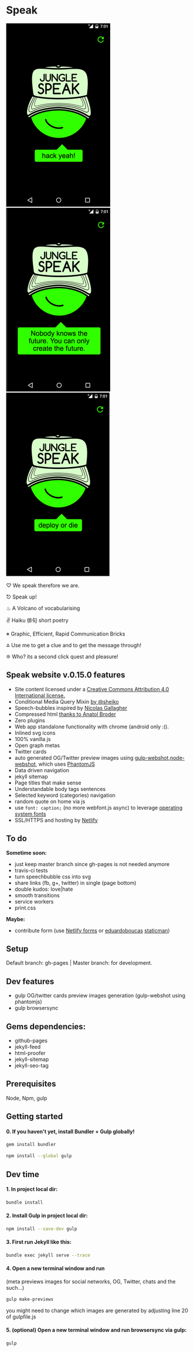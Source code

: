 # Speak

![hack yeah](hack_yeah.png)
![can only create the future](can_only_create_the_future.png)
![deploy or die](deploy_or_die.png)

♡ We speak therefore we are.

⎋ Speak up!

♨ A Volcano of vocabularising

✌ Haiku 俳句 short poetry

※ Graphic, Efficient, Rapid Communication Bricks

⁂ Use me to get a clue and to get the message through!

❊ Who? its a second click quest and pleasure!


## Speak website v.0.15.0 features

- Site content licensed under a [Creative Commons Attribution 4.0 International license.](http://creativecommons.org/licenses/by/4.0/)
- Conditional Media Query Mixin [by @sheiko](https://github.com/dsheiko)
- Speech-bubbles inspired by [Nicolas Gallagher]( http://nicolasgallagher.com/pure-css-speech-bubbles/)
- Compressed html [thanks to Anatol Broder](https://github.com/penibelst/jekyll-compress-html)
- Zero plugins
- Web app standalone functionality with chrome (android only :().
- Inlined svg icons
- 100% vanilla js
- Open graph metas
- Twitter cards
- auto generated OG/Twitter preview images using [gulp-webshot](https://www.npmjs.com/package/gulp-webshot),[node-webshot](https://github.com/brenden/node-webshot), which uses [PhantomJS](http://phantomjs.org/)
- Data driven navigation
- jekyll sitemap
- Page titles that make sense
- Understandable body tags sentences
- Selected keyword (categories) navigation
- random quote on home via js
- use `font: caption;` (no more webfont.js async) to leverage [operating system fonts](http://codepen.io/dope/pen/YyxKBj)
- SSL/HTTPS and hosting by [Netlify](https://www.netlify.com/)

## To do

**Sometime soon:**

- just keep master branch since gh-pages is not needed anymore
- travis-ci tests
- turn speechbubble css into svg
- share links (fb, g+, twitter) in single (page bottom)
- double kudos: love|hate
- smooth transitions
- service workers
- print.css

**Maybe:**

- contribute form (use [Netlify forms](https://www.netlify.com/docs/form-handling/) or [eduardoboucas](https://eduardoboucas.com/blog/2016/08/10/staticman.html) [staticman](https://staticman.net/))

## Setup

Default branch: gh-pages | Master branch: for development.

## Dev features

- gulp OG/twitter cards preview images generation (gulp-webshot using phantomjs)
- gulp browsersync

## Gems dependencies:

- github-pages
- jekyll-feed
- html-proofer
- jekyll-sitemap
- jekyll-seo-tag

## Prerequisites

Node, Npm, gulp

## Getting started

#### 0. If you haven't yet, install Bundler + Gulp globally!

```sh
gem install bundler
```

```sh
npm install --global gulp
```
## Dev time

#### 1. In project local dir:

```sh
bundle install
```

#### 2. Install Gulp in project local dir:

```sh
npm install --save-dev gulp
```

#### 3. First run Jekyll like this:

```sh
bundle exec jekyll serve --trace
```

#### 4. Open a new terminal window and run

(meta previews images for social networks, OG, Twitter, chats and the such...)

```sh
gulp make-previews
```
you might need to change which images are generated by adjusting line 20 of gulpfile.js

#### 5. (optional) Open a new terminal window and run browsersync via gulp:

```sh
gulp
```
